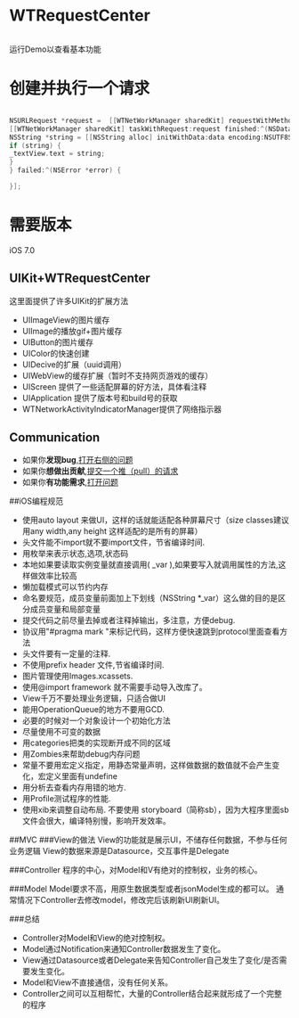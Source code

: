 WTRequestCenter
===============

```bash
```
运行Demo以查看基本功能

# 创建并执行一个请求

```objective-c

NSURLRequest *request =  [[WTNetWorkManager sharedKit] requestWithMethod:@"GET" URLString:_urlTextField.text parameters:nil error:nil];
[[WTNetWorkManager sharedKit] taskWithRequest:request finished:^(NSData *data, NSURLResponse *response) {
NSString *string = [[NSString alloc] initWithData:data encoding:NSUTF8StringEncoding];
if (string) {
_textView.text = string;
}
} failed:^(NSError *error) {

}];

```


需要版本  
===============
iOS 7.0


##  UIKit+WTRequestCenter
这里面提供了许多UIKit的扩展方法
- UIImageView的图片缓存
- UIImage的播放gif+图片缓存
- UIButton的图片缓存
- UIColor的快速创建
- UIDecive的扩展（uuid调用）
- UIWebView的缓存扩展（暂时不支持网页游戏的缓存）
- UIScreen 提供了一些适配屏幕的好方法，具体看注释
- UIApplication 提供了版本号和build号的获取
- WTNetworkActivityIndicatorManager提供了网络指示器

## Communication  
- 如果你**发现bug**,<a href="https://github.com/swtlovewtt/WTRequestCenter/issues">打开右侧的问题</a>
- 如果你**想做出贡献**,<a href="https://github.com/swtlovewtt/WTRequestCenter/pulls">提交一个推（pull）的请求</a>
- 如果你**有功能需求**,<a href="https://github.com/swtlovewtt/WTRequestCenter/issues">打开问题</a>








##iOS编程规范

 - 使用auto layout 来做UI，这样的话就能适配各种屏幕尺寸（size classes建议用any width,any height 这样适配的是所有的屏幕）
 - 头文件能不import就不要import文件，节省编译时间.
 - 用枚举来表示状态,选项,状态码
 - 本地如果要读取实例变量就直接调用( _var ),如果要写入就调用属性的方法,这样做效率比较高
 - 懒加载模式可以节约内存
 - 命名要规范，成员变量前面加上下划线（NSString *_var）这么做的目的是区分成员变量和局部变量
 - 提交代码之前尽量去掉或者注释掉输出，多注意，方便debug.
 - 协议用"#pragma mark  <protocol>"来标记代码，这样方便快速跳到protocol里面查看方法
 - 头文件要有一定量的注释.
 - 不使用prefix header 文件,节省编译时间.
 - 图片管理使用Images.xcassets.
 - 使用@import framework 就不需要手动导入改库了。
 - View千万不要处理业务逻辑，只适合做UI
 - 能用OperationQueue的地方不要用GCD.
 - 必要的时候对一个对象设计一个初始化方法
 - 尽量使用不可变的数据
 - 用categories把类的实现断开成不同的区域
 - 用Zombies来帮助debug内存问题
 - 常量不要用宏定义指定，用静态常量声明，这样做数据的数值就不会产生变化，宏定义里面有undefine
 - 用分析去查看内存用错的地方.
 - 用Profile测试程序的性能.
 - 使用xib来调整自动布局. 不要使用 storyboard（简称sb），因为大程序里面sb文件会很大，编译特别慢，影响开发效率。

##MVC
###View的做法
View的功能就是展示UI，不储存任何数据，不参与任何业务逻辑
View的数据来源是Datasource，交互事件是Delegate

###Controller
程序的中心，对Model和V有绝对的控制权，业务的核心。

###Model
Model要求不高，用原生数据类型或者jsonModel生成的都可以。
通常情况下Controller去修改model，修改完后该刷新UI刷新UI。


###总结
 - Controller对Model和View的绝对控制权。
 - Model通过Notification来通知Controller数据发生了变化。
 - View通过Datasource或者Delegate来告知Controller自己发生了变化/是否需要发生变化。
 - Model和View不直接通信，没有任何关系。
 - Controller之间可以互相帮忙，大量的Controller结合起来就形成了一个完整的程序
